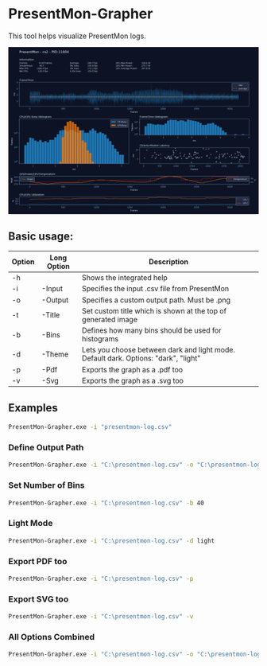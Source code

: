 # PresentMon-Grapher

This tool helps visualize PresentMon logs.

![Example of the generated PNG](/assets/screenshot1.png)

## Basic usage:

| Option | Long Option | Description                                                                         |
| ------ | ----------- | ----------------------------------------------------------------------------------- |
| -h     |             | Shows the integrated help                                                           |
| -i     | -Input      | Specifies the input .csv file from PresentMon                                       |
| -o     | -Output     | Specifies a custom output path. Must be .png                                        |
| -t     | -Title      | Set custom title which is shown at the top of generated image                       |
| -b     | -Bins       | Defines how many bins should be used for histograms                                 |
| -d     | -Theme      | Lets you choose between dark and light mode. Default dark. Options: "dark", "light" |
| -p     | -Pdf        | Exports the graph as a .pdf too                                                     |
| -v     | -Svg        | Exports the graph as a .svg too                                                     |

## Examples

```cmd
PresentMon-Grapher.exe -i "presentmon-log.csv"
```

### Define Output Path

```cmd
PresentMon-Grapher.exe -i "C:\presentmon-log.csv" -o "C:\presentmon-log.png"
```

### Set Number of Bins

```cmd
PresentMon-Grapher.exe -i "C:\presentmon-log.csv" -b 40
```

### Light Mode

```cmd
PresentMon-Grapher.exe -i "C:\presentmon-log.csv" -d light
```

### Export PDF too

```cmd
PresentMon-Grapher.exe -i "C:\presentmon-log.csv" -p
```

### Export SVG too

```cmd
PresentMon-Grapher.exe -i "C:\presentmon-log.csv" -v
```

### All Options Combined

```cmd
PresentMon-Grapher.exe -i "C:\presentmon-log.csv" -o "C:\presentmon-log.png" -b 40 -d light -p -v
```
